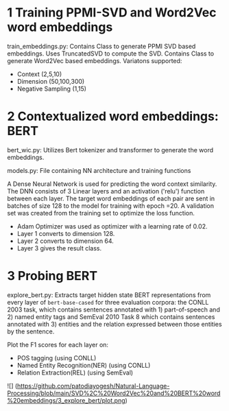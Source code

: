 
# 1 Training PPMI-SVD and Word2Vec word embeddings

train_embeddings.py:
Contains Class to generate PPMI SVD based embeddings. Uses TruncatedSVD to compute the SVD.
Contains Class to generate Word2Vec based embeddings.
Variatons supported:
* Context (2,5,10)
* Dimension (50,100,300)
* Negative Sampling (1,15)


# 2 Contextualized word embeddings: BERT

bert_wic.py: Utilizes Bert tokenizer and transformer to generate the word embeddings.

models.py: File containing NN architecture and training functions

A Dense Neural Network is used for predicting the word context similarity. The DNN consists of 3 Linear layers and an activation ('relu') function between each layer. 
The target word embeddings of each pair are sent in batches of size 128 to the model for training with epoch =20. 
A validation set was created from the training set to optimize the loss function. 
* Adam Optimizer was used as optimizer with a learning rate of 0.02. 
* Layer 1 converts to dimension 128. 
* Layer 2 converts to dimension 64.
* Layer 3 gives the result class.

# 3 Probing BERT

explore_bert.py: Extracts target hidden state BERT representations from every layer of `bert-base-cased` for three evaluation corpora: the CONLL 2003 task, which contains sentences annotated with 1) part-of-speech and 2) named entity tags and SemEval 2010 Task 8 which contains sentences annotated with 3) entities and the relation expressed between those entities by the sentence.

Plot the F1 scores for each layer on:
* POS tagging (using CONLL)
* Named Entity Recognition(NER) (using CONLL)
* Relation Extraction(REL) (using SemEval)

![] (https://github.com/patodiayogesh/Natural-Language-Processing/blob/main/SVD%2C%20Word2Vec%20and%20BERT%20word%20embeddings/3_explore_bert/plot.png)
